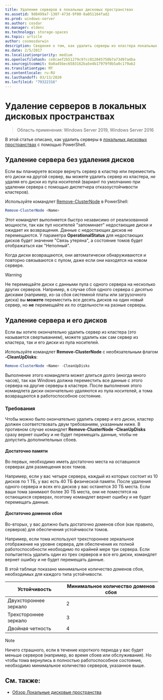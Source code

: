 ```yaml
---
title: Удаление серверов в локальных дисковых пространствах
ms.assetid: 9d8499a7-1307-473d-9f00-8a051164fad2
ms.prod: windows-server
ms.author: cosdar
ms.manager: eldenc
ms.technology: storage-spaces
ms.topic: article
author: cosmosdarwin
description: Сведения о том, как удалить серверы из кластера локальных дисковых пространств в Windows Server.
ms.date: 2/5/2017
ms.localizationpriority: medium
ms.openlocfilehash: ce8caef2b51279c97cc012045750b7a73d97a4ba
ms.sourcegitcommit: 0a0a45bec6583162ba5e4b17979f0b5a0c179ab2
ms.translationtype: MT
ms.contentlocale: ru-RU
ms.lasthandoff: 03/13/2020
ms.locfileid: "79322316"
---
```

# <a name="removing-servers-in-storage-spaces-direct"></a>Удаление серверов в локальных дисковых пространствах

>Область применения: Windows Server 2019, Windows Server 2016

В этой статье описано, как удалить серверы в [локальных дисковых пространствах](storage-spaces-direct-overview.md) с помощью PowerShell.

## <a name="remove-a-server-but-leave-its-drives"></a>Удаление сервера без удаления дисков

Если вы планируете вскоре вернуть сервер в кластер или переместить его диски на другой сервер, вы можете удалить сервер из кластера, *не* удаляя его диски из пула носителей (вариант по умолчанию при удалении сервера с помощью диспетчера отказоустойчивости кластеров).

Используйте командлет [Remove-ClusterNode](https://technet.microsoft.com/library/hh847251.aspx) в PowerShell:

```PowerShell
Remove-ClusterNode <Name>
```

Этот командлет выполняется быстро независимо от реализованной мощности, так как пул носителей "запоминает" недостающие диски и ожидает их возвращения. Данные с недостающих дисков не перемещаются. У параметра **OperationalStatus** для недостающих дисков будет значение "Связь утеряна", а состояние томов будет отображаться как "Неполный".

Когда диски возвращаются, они автоматически обнаруживаются и повторно связываются с пулом, даже если они находятся на новом сервере.

   >[!WARNING]
   > Не перемещайте диски с данными пула с одного сервера на несколько других серверов. Например, в случае сбоя одного сервера с десятью дисками (например, из-за сбоя системной платы или загрузочного диска) вы **можете** переместить все десять дисков на один новый сервер, но **не** перемещайте их по отдельности на разные серверы.

## <a name="remove-a-server-and-its-drives"></a>Удаление сервера и его дисков

Если вы хотите окончательно удалить сервер из кластера (это называется свертыванием), можете удалить как сам сервер из кластера, так *и* его диски из пула носителей.

Используйте командлет **Remove-ClusterNode** с необязательным флагом **-CleanUpDisks**:

```PowerShell
Remove-ClusterNode <Name> -CleanUpDisks
```

Выполнение этого командлета может длиться долго (иногда много часов), так как Windows должна переместить все данные с этого сервера на другие серверы в кластере. После выполнения этого командлета диски окончательно удаляются из пула носителей, а тома возвращаются в работоспособное состояние.

### <a name="requirements"></a>Требования

Чтобы можно было окончательно удалить сервер *и* его диски, кластер должен соответствовать двум требованиям, указанным ниже. В противном случае командлет **Remove-ClusterNode -CleanUpDisks** сразу вернет ошибку и не будет перемещать данные, чтобы не допустить дополнительных сбоев.

#### <a name="enough-capacity"></a>Достаточно памяти

Во первых, необходимо иметь достаточно места на оставшихся серверах для размещения всех томов.

Например, если у вас четыре сервера, каждый из которых состоит из 10 дисков по 1 ТБ, у вас есть 40 ТБ физической памяти. После удаления одного сервера и всех его дисков у вас останется 30 ТБ места. Если ваши тома занимают более 30 ТБ места, они не поместятся на остающихся серверах, поэтому командлет вернет ошибку и не будет перемещать данные.

#### <a name="enough-fault-domains"></a>Достаточно доменов сбоя

Во-вторых, у вас должно быть достаточно доменов сбоя (как правило, серверов) для обеспечения устойчивости томов.

Например, если тома используют трехстороннее зеркальное отображение на уровне сервера, для обеспечения их полной работоспособности необходимо по крайней мере три сервера. Если попытаетесь удалить один из трех серверов и все его диски, командлет вернет ошибку и не будет перемещать данные.

В этой таблице показано минимальное количество доменов сбоя, необходимых для каждого типа устойчивости.

|    Устойчивость          |    Минимальное количество доменов сбоя   |
|------------------------|-------------------------------------|
|    Двухстороннее зеркало      |    2                                |
|    Трехстороннее зеркало    |    3                                |
|    Двойная четность         |    4                                |

   >[!NOTE]
   > Ничего страшного, если в течение короткого периода у вас будет меньше серверов (например, во время сбоев или обслуживания). Но чтобы тома вернулись в полностью работоспособное состояние, необходимо минимальное количество серверов, указанное выше.

## <a name="see-also"></a>См. также:

- [Обзор Локальные дисковые пространства](storage-spaces-direct-overview.md)
